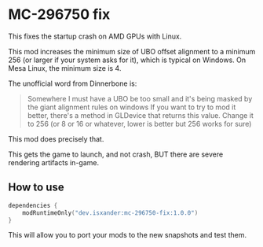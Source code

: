 # MC-296750 fix

This fixes the startup crash on AMD GPUs with Linux.

This mod increases the minimum size of UBO offset alignment to a minimum 256 (or larger if your system asks for it), which is typical on Windows.
On Mesa Linux, the minimum size is 4.

The unofficial word from Dinnerbone is:
> Somewhere I must have a UBO be too small and it's being masked by the giant alignment rules on windows
> If you want to try to mod it better, there's a method in GLDevice that returns this value. Change it to 256 (or 8 or 16 or whatever, lower is better but 256 works for sure) 

This mod does precisely that.

This gets the game to launch, and not crash, BUT there are severe rendering artifacts in-game.

## How to use

```kt
dependencies {
    modRuntimeOnly("dev.isxander:mc-296750-fix:1.0.0")
}
```

This will allow you to port your mods to the new snapshots and test them.
